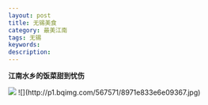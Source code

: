 ```yaml
---
layout: post
title: 无锡美食
category: 最美江南
tags: 无锡
keywords: 
description: 
---
```


**江南水乡的饭菜甜到忧伤**     

<img src="http://www.IOT-code-code.github.io/_posts/最美江南/图片/log.jpg">
![](http://p1.bqimg.com/567571/8971e833e6e09367.jpg)